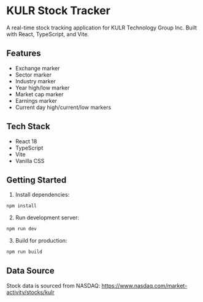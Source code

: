 # KULR Stock Tracker

A real-time stock tracking application for KULR Technology Group Inc. Built with React, TypeScript, and Vite.

## Features
- Exchange marker
- Sector marker
- Industry marker
- Year high/low marker
- Market cap marker
- Earnings marker
- Current day high/current/low markers

## Tech Stack
- React 18
- TypeScript
- Vite
- Vanilla CSS

## Getting Started

1. Install dependencies:
```bash
npm install
```

2. Run development server:
```bash
npm run dev
```

3. Build for production:
```bash
npm run build
```

## Data Source
Stock data is sourced from NASDAQ: https://www.nasdaq.com/market-activity/stocks/kulr 